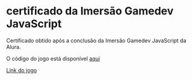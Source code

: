 # certificado da Imersão Gamedev JavaScript

Certificado obtido após a conclusão da Imersão Gamedev JavaScript da Alura.

O código do jogo está disponível [aqui](https://github.com/EstherMarie/Imersao-GameDev)

[Link do jogo](https://esthermarie.github.io/Imersao-GameDev/)